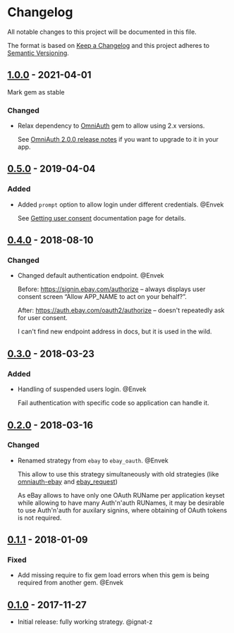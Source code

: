 # Changelog
All notable changes to this project will be documented in this file.

The format is based on [Keep a Changelog](http://keepachangelog.com/en/1.0.0/)
and this project adheres to [Semantic Versioning](http://semver.org/spec/v2.0.0.html).

## [1.0.0] - 2021-04-01

Mark gem as stable

### Changed

 - Relax dependency to [OmniAuth](https://rubygems.org/gems/omniauth) gem to allow using 2.x versions.

   See [OmniAuth 2.0.0 release notes](https://github.com/omniauth/omniauth/releases/tag/v2.0.0) if you want to upgrade to it in your app.

## [0.5.0] - 2019-04-04

### Added

 - Added `prompt` option to allow login under different credentials. @Envek

   See [Getting user consent](https://developer.ebay.com/api-docs/static/oauth-consent-request.html) documentation page for details.

## [0.4.0] - 2018-08-10

### Changed

 - Changed default authentication endpoint. @Envek

   Before: https://signin.ebay.com/authorize – always displays user consent screen “Allow APP_NAME to act on your behalf?”.

   After:  https://auth.ebay.com/oauth2/authorize – doesn't repeatedly ask for user consent.

   I can't find new endpoint address in docs, but it is used in the wild.

## [0.3.0] - 2018-03-23

### Added

 - Handling of suspended users login. @Envek

   Fail authentication with specific code so application can handle it.

## [0.2.0] - 2018-03-16

### Changed

 - Renamed strategy from `ebay` to `ebay_oauth`. @Envek

   This allow to use this strategy simultaneously with old strategies (like [omniauth-ebay](https://github.com/TheGiftsProject/omniauth-ebay) and [ebay_request](https://github.com/gzigzigzeo/ebay_request#omniauth-strategy))

   As eBay allows to have only one OAuth RUName per application keyset while allowing to have many Auth'n'auth RUNames, it may be desirable to use Auth'n'auth for auxilary signins, where obtaining of OAuth tokens is not required.

## [0.1.1] - 2018-01-09

### Fixed

 -  Add missing require to fix gem load errors when this gem is being required from another gem. @Envek


## [0.1.0] - 2017-11-27

 - Initial release: fully working strategy. @ignat-z


[1.0.0]: https://github.com/evilmartians/omniauth-ebay-oauth/compare/v0.5.0...v1.0.0
[0.5.0]: https://github.com/evilmartians/omniauth-ebay-oauth/compare/v0.4.0...v0.5.0
[0.4.0]: https://github.com/evilmartians/omniauth-ebay-oauth/compare/v0.3.0...v0.4.0
[0.3.0]: https://github.com/evilmartians/omniauth-ebay-oauth/compare/v0.2.0...v0.3.0
[0.2.0]: https://github.com/evilmartians/omniauth-ebay-oauth/compare/v0.1.1...v0.2.0
[0.1.1]: https://github.com/evilmartians/omniauth-ebay-oauth/compare/v0.1.0...v0.1.1
[0.1.0]: https://github.com/evilmartians/omniauth-ebay-oauth/compare/5213dada5fec8df5da551daf763b6acc84ec7330...v0.1.0

